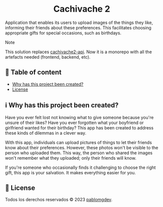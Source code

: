 <h1 align=center>Cachivache 2</h1>

<p>Application that enables its users to upload images of the things they like, informing their friends about these preferences. This facilitates choosing appropriate gifts for special occasions, such as birthdays.</p>

> [!NOTE]
> This solution replaces <a href=https://github.com/pablomgdev/cachivache2-api>cachivache2-api</a>. Now it is a monorepo with all the artefacts needed (frontend, backend, etc).


## 📄 Table of content
- [Why has this project been created?](https://github.com/pablomgdev/cachivache2#why-has-this-project-been-created)
- [License](https://github.com/pablomgdev/cachivache2#license)


## ℹ️ Why has this project been created?
Have you ever felt lost not knowing what to give someone because you're unsure of their likes? Have you ever forgotten what your boyfriend or girlfriend wanted for their birthday? This app has been created to address these kinds of dilemmas in a clever way.

With this app, individuals can upload pictures of things to let their friends know about their preferences. However, these photos won't be visible to the person who uploaded them. This way, the person who shared the images won't remember what they uploaded; only their friends will know.

If you're someone who occasionally finds it challenging to choose the right gift, this app is your salvation. It makes everything easier for you.

## 🪪 License
Todos los derechos reservados © 2023 [pablomgdev](https://github.com/pablomgdev).
